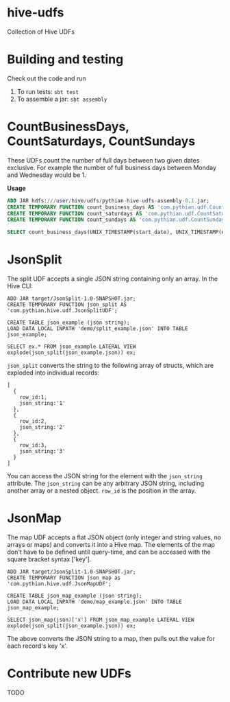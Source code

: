 hive-udfs
=========

Collection of Hive UDFs


Building and testing
====================
Check out the code and run 

1. To run tests: ```sbt test```
2. To assemble a jar: ```sbt assembly```


CountBusinessDays, CountSaturdays, CountSundays
===============================================

These UDFs count the number of full days between two given dates exclusive. For example the number of full business
days between Monday and Wednesday would be 1. 

**Usage**

```sql
ADD JAR hdfs:///user/hive/udfs/pythian-hive-udfs-assembly-0.1.jar;
CREATE TEMPORARY FUNCTION count_business_days AS 'com.pythian.udf.CountBusinessDays';
CREATE TEMPORARY FUNCTION count_saturdays AS 'com.pythian.udf.CountSaturdays';
CREATE TEMPORARY FUNCTION count_sundays AS 'com.pythian.udf.CountSundays';

SELECT count_business_days(UNIX_TIMESTAMP(start_date), UNIX_TIMESTAMP(end_date)) FROM some_table; 
```

JsonSplit
=========

The split UDF accepts a single JSON string containing only an array. In the Hive CLI:

```
ADD JAR target/JsonSplit-1.0-SNAPSHOT.jar;
CREATE TEMPORARY FUNCTION json_split AS 'com.pythian.hive.udf.JsonSplitUDF';

CREATE TABLE json_example (json string);
LOAD DATA LOCAL INPATH 'demo/split_example.json' INTO TABLE json_example;

SELECT ex.* FROM json_example LATERAL VIEW explode(json_split(json_example.json)) ex;
```

```json_split``` converts the string to the following array of structs, which are exploded into individual records: 

```
[
  {
    row_id:1, 
    json_string:'1' 
  },
  { 
    row_id:2, 
    json_string:'2' 
  }, 
  {
    row_id:3, 
    json_string:'3' 
  }
]
```

You can access the JSON string for the element with the ```json_string``` attribute. The ```json_string``` can be any arbitrary JSON string, including another array or a nested object. ```row_id``` is the position in the array.


JsonMap
=======

The map UDF accepts a flat JSON object (only integer and string values, no arrays or maps) and converts it into a Hive map. The elements of the map don't have to be defined until query-time, and can be accessed with the square bracket syntax ['key'].

```
ADD JAR target/JsonSplit-1.0-SNAPSHOT.jar;
CREATE TEMPORARY FUNCTION json_map as 'com.pythian.hive.udf.JsonMapUDF';

CREATE TABLE json_map_example (json string);
LOAD DATA LOCAL INPATH 'demo/map_example.json' INTO TABLE json_map_example;

SELECT json_map(json)['x'] FROM json_map_example LATERAL VIEW explode(json_split(json_example.json)) ex;
```

The above converts the JSON string to a map, then pulls out the value for each record's key 'x'.

Contribute new UDFs
===================
TODO
